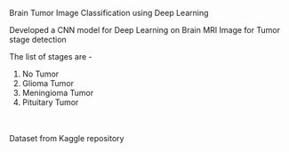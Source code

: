 Brain Tumor Image Classification using Deep Learning<br>

Developed a CNN model for Deep Learning on Brain MRI Image for Tumor stage detection<br>

The list of stages are -<br>
<ol>
    <li>No Tumor</li>
    <li>Glioma Tumor</li>
    <li>Meningioma Tumor</li>
    <li>Pituitary Tumor</li>
</ol><br>
<br>
Dataset from Kaggle repository<br>